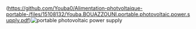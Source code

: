 (https://github.com/Youba0/Alimentation-photvoltaique-portable-/files/15108132/Youba.BOUAZZOUNI.portable.photovoltaic.power.supply.pdf)![portable photovoltaic power supply](https://github.com/Youba0/Alimentation-photvoltaique-portable-/assets/141171959/594856a5-29ab-4600-be70-c46ee30a3763)
